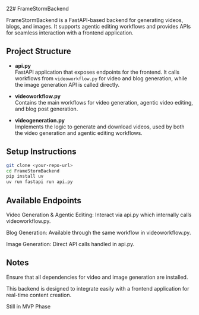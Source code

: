 22# FrameStormBackend

FrameStormBackend is a FastAPI-based backend for generating videos, blogs, and images. It supports agentic editing workflows and provides APIs for seamless interaction with a frontend application.

## Project Structure

- **api.py**  
  FastAPI application that exposes endpoints for the frontend. It calls workflows from `videoworkflow.py` for video and blog generation, while the image generation API is called directly.

- **videoworkflow.py**  
  Contains the main workflows for video generation, agentic video editing, and blog post generation.

- **videogeneration.py**  
  Implements the logic to generate and download videos, used by both the video generation and agentic editing workflows.

## Setup Instructions

   ```bash
   git clone <your-repo-url>
   cd FrameStormBackend
   pip install uv
   uv run fastapi run api.py
```

## Available Endpoints

Video Generation & Agentic Editing: Interact via api.py which internally calls videoworkflow.py.

Blog Generation: Available through the same workflow in videoworkflow.py.

Image Generation: Direct API calls handled in api.py.


## Notes

Ensure that all dependencies for video and image generation are installed.

This backend is designed to integrate easily with a frontend application for real-time content creation.

Still in MVP Phase